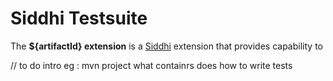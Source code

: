 ﻿Siddhi Testsuite
======================================

The **${artifactId} extension** is a <a target="_blank" href="https://siddhi.io/">Siddhi</a> extension that provides capability to 

// to do intro eg : mvn project
what containrs does
how to write tests